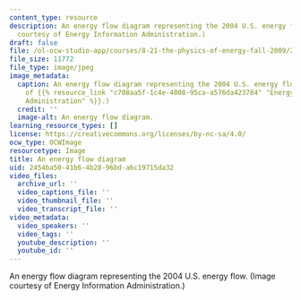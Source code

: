 ```yaml
---
content_type: resource
description: An energy flow diagram representing the 2004 U.S. energy flow. (Image
  courtesy of Energy Information Administration.)
draft: false
file: /ol-ocw-studio-app/courses/8-21-the-physics-of-energy-fall-2009/2454ba5041b64b2896bda6c19715da32_8-21f09-th.jpg
file_size: 11772
file_type: image/jpeg
image_metadata:
  caption: An energy flow diagram representing the 2004 U.S. energy flow. (Image courtesy
    of {{% resource_link "c708aa5f-1c4e-4008-95ca-a576da423784" "Energy Information
    Administration" %}}.)
  credit: ''
  image-alt: An energy flow diagram.
learning_resource_types: []
license: https://creativecommons.org/licenses/by-nc-sa/4.0/
ocw_type: OCWImage
resourcetype: Image
title: An energy flow diagram
uid: 2454ba50-41b6-4b28-96bd-a6c19715da32
video_files:
  archive_url: ''
  video_captions_file: ''
  video_thumbnail_file: ''
  video_transcript_file: ''
video_metadata:
  video_speakers: ''
  video_tags: ''
  youtube_description: ''
  youtube_id: ''
---
```

An energy flow diagram representing the 2004 U.S. energy flow. (Image courtesy of Energy Information Administration.)